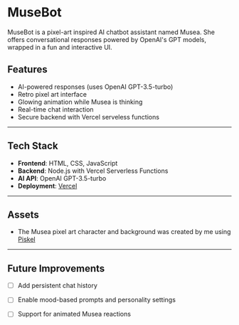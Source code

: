 # MuseBot

MuseBot is a pixel-art inspired AI chatbot assistant named Musea. She offers conversational responses powered by OpenAI's GPT models, wrapped in a fun and interactive UI.

## Features

- AI-powered responses (uses OpenAI GPT-3.5-turbo)
- Retro pixel art interface
- Glowing animation while Musea is thinking
- Real-time chat interaction
- Secure backend with Vercel serveless functions

---

## Tech Stack

- **Frontend**: HTML, CSS, JavaScript
- **Backend**: Node.js with Vercel Serverless Functions
- **AI API**: OpenAI GPT-3.5-turbo
- **Deployment**: [Vercel](https://vercel.com)

---

## Assets 

- The Musea pixel art character and background was created by me using [Piskel](https://www.piskelapp.com)

---

## Future Improvements

- [ ] Add persistent chat history
- [ ] Enable mood-based prompts and personality settings
- [ ] Support for animated Musea reactions

